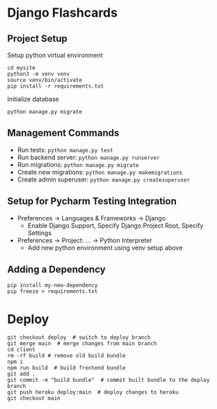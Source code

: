 # Django Flashcards

## Project Setup

Setup python virtual environment
```shell
cd mysite
python3 -m venv venv
source venv/bin/activate
pip install -r requirements.txt
```

Initialize database
```shell
python manage.py migrate
```

## Management Commands

* Run tests: `python manage.py test`
* Run backend server: `python manage.py runserver`
* Run migrations: `python manage.py migrate`
* Create new migrations: `python manage.py makemigrations`
* Create admin superuser: `python manage.py createsuperuser`

## Setup for Pycharm Testing Integration
* Preferences → Languages & Frameworks → Django
  * Enable Django Support, Specify Django Project Root, Specify Settings
* Preferences → Project: ... → Python Interpreter
  * Add new python environment using venv setup above

## Adding a Dependency

```shell
pip install my-new-dependency
pip freeze > requirements.txt
```

# Deploy

```
git checkout deploy  # switch to deploy branch
git merge main  # merge changes from main branch
cd client
rm -rf build # remove old build bundle
npm i
npm run build  # build frontend bundle
git add .
git commit -m "build bundle"  # commit built bundle to the deploy branch
git push heroku deploy:main  # deploy changes to heroku
git checkout main
```
